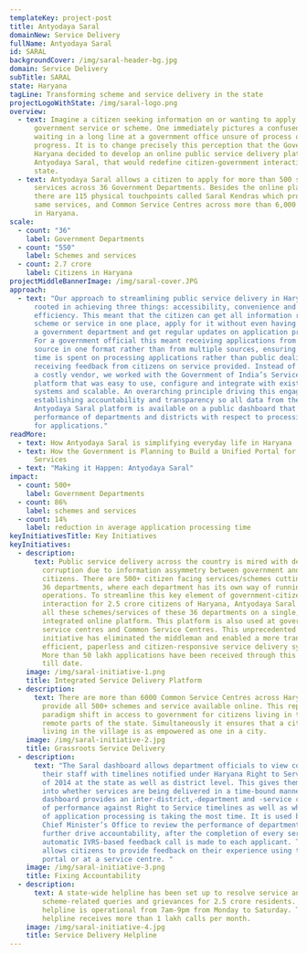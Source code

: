 ```yaml
---
templateKey: project-post
title: Antyodaya Saral
domainNew: Service Delivery
fullName: Antyodaya Saral
id: SARAL
backgroundCover: /img/saral-header-bg.jpg
domain: Service Delivery
subTitle: SARAL
state: Haryana
tagLine: Transforming scheme and service delivery in the state
projectLogoWithState: /img/saral-logo.png
overview:
  - text: Imagine a citizen seeking information on or wanting to apply to a
      government service or scheme. One immediately pictures a confused citizen
      waiting in a long line at a government office unsure of process or
      progress. It is to change precisely this perception that the Government of
      Haryana decided to develop an online public service delivery platform,
      Antyodaya Saral, that would redefine citizen-government interaction in the
      state.
  - text: Antyodaya Saral allows a citizen to apply for more than 500 schemes and
      services across 36 Government Departments. Besides the online platform,
      there are 115 physical touchpoints called Saral Kendras which provide the
      same services, and Common Service Centres across more than 6,000 villages
      in Haryana.
scale:
  - count: "36"
    label: Government Departments
  - count: "550"
    label: Schemes and services
  - count: 2.7 crore
    label: Citizens in Haryana
projectMiddleBannerImage: /img/saral-cover.JPG
approach:
  - text: "Our approach to streamlining public service delivery in Haryana was
      rooted in achieving three things: accessibility, convenience and
      efficiency. This meant that the citizen can get all information related to
      scheme or service in one place, apply for it without even having to visit
      a government department and get regular updates on application processing.
      For a government official this meant receiving applications from one
      source in one format rather than from multiple sources, ensuring maximum
      time is spent on processing applications rather than public dealing and
      receiving feedback from citizens on service provided. Instead of roping in
      a costly vendor, we worked with the Government of India’s Service Plus
      platform that was easy to use, configure and integrate with existing tech
      systems and scalable. An overarching principle driving this engagement was
      establishing accountability and transparency so all data from the
      Antyodaya Saral platform is available on a public dashboard that shows the
      performance of departments and districts with respect to processing time
      for applications."
readMore:
  - text: How Antyodaya Saral is simplifying everyday life in Haryana
  - text: How the Government is Planning to Build a Unified Portal for Citizens’
      Services
  - text: "Making it Happen: Antyodaya Saral"
impact:
  - count: 500+
    label: Government Departments
  - count: 86%
    label: schemes and services
  - count: 14%
    label: reduction in average application processing time
keyInitiativesTitle: Key Initiatives
keyInitiatives:
  - description:
      text: Public service delivery across the country is mired with delays and
        corruption due to information assymmetry between government and
        citizens. There are 500+ citizen facing services/schemes cutting across
        36 departments, where each department has its own way of running
        operations. To streamline this key element of government-citizen
        interaction for 2.5 crore citizens of Haryana, Antyodaya Saral provides
        all these schemes/services of these 36 departments on a single,
        integrated online platform. This platform is also used at government-run
        service centres and Common Service Centres. This unprecedented
        initiative has eliminated the middleman and enabled a more transparent,
        efficient, paperless and citizen-responsive service delivery system.
        More than 50 lakh applications have been received through this platform
        till date.
    image: /img/saral-initiative-1.png
    title: Integrated Service Delivery Platform
  - description:
      text: There are more than 6000 Common Service Centres across Haryana that
        provide all 500+ schemes and service available online. This represents a
        paradigm shift in access to government for citizens living in the most
        remote parts of the state. Simultaneously it ensures that a citizen
        living in the village is as empowered as one in a city.
    image: /img/saral-initiative-2.jpg
    title: Grassroots Service Delivery
  - description:
      text: "The Saral dashboard allows department officials to view compliance of
        their staff with timelines notified under Haryana Right to Service Act
        of 2014 at the state as well as district level. This gives them insight
        into whether services are being delivered in a time-bound manner. The
        dashboard provides an inter-district,-department and -service comparison
        of performance against Right to Service timelines as well as which step
        of application processing is taking the most time. It is used by the
        Chief Minister’s Office to review the performance of departments. To
        further drive accountability, after the completion of every service, an
        automatic IVRS-based feedback call is made to each applicant. This
        allows citizens to provide feedback on their experience using the online
        portal or at a service centre. "
    image: /img/saral-initiative-3.png
    title: Fixing Accountability
  - description:
      text: A state-wide helpline has been set up to resolve service and
        scheme-related queries and grievances for 2.5 crore residents. The
        helpline is operational from 7am-9pm from Monday to Saturday. The
        helpline receives more than 1 lakh calls per month.
    image: /img/saral-initiative-4.jpg
    title: Service Delivery Helpline
---
```


